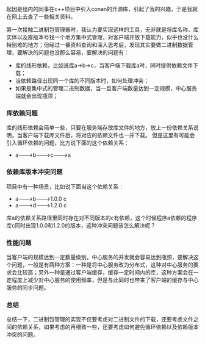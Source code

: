 起因是组内的同事在c++项目中引入conan的开源库，引起了我的兴趣，于是我就在网上去查了一些相关资料。

第一次接触二进制包管理器时，我认为要实现这样的工具，无非就是将库名称、库实体以及库版本号找一个地方集中式管理，对客户端开放下载能力，似乎也没什么特别难的地方；但经过一番资料查询和深入思考后，发现其实要做二进制数据管理，要解决的问题也没那么容易，要解决的问题有：

- 库的线形依赖，比如说库a->b->c，当客户端下载库a时，同时提供依赖文件下载；
- 当依赖路径出现同一个库的不同版本时，如何处理冲突；
- 如果是集中式的管理二进制数据，当一旦客户端数量达到一定规模，中心服务端就会出现瓶颈；

### 库依赖问题

库的线形依赖会简单一些，只要在服务端存放库文件的地方，放上一份依赖关系说明，当客户端下载库文件后，将对应的依赖文件也一并下载。 但是这里有可能会引入循环依赖的问题，比方说下面的这个依赖关系：

- a--->b--->c--->a

### 依赖库版本冲突问题

项目中有一种场景，比如说下面当这个依赖关系：

- a--->b--->1.0.0 c
- a--->d--->1.2.0 c

库a的依赖关系路径里同时存在对不同版本的c有依赖，这个时候程序a依赖的程序库c同时出现1.0.0和1.2.0的版本，这种冲突问题该怎么解决呢？

### 性能问题

当客户端的规模达到一定数量级别，中心服务的并发就会容易达到瓶颈，要解决这个问题，一般是有两种方案：一种是将中心服务改为分布式，这种对中心服务的要求会比较高；另外一种是通过客户端缓存，缓存一定时间内的库，这种方案会在一定程度上减少对中心服务的使用频率，但是与此同时也带来了客户端的缓存与中心服务的同步问题。

### 总结

总结一下，二进制包管理的实现不仅要考虑对二进制文件的下载，还要考虑文件之间的依赖关系，如果考虑的再细致一些，还要考虑如何避免循环依赖以及依赖版本冲突的问题。